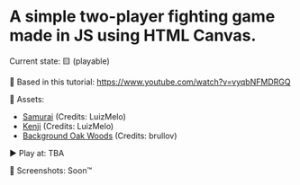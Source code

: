# A simple two-player fighting game made in JS using HTML Canvas.

Current state: 🟨 (playable)

🎥 Based in this tutorial: https://www.youtube.com/watch?v=vyqbNFMDRGQ

📁 Assets:
* [Samurai](https://luizmelo.itch.io/martial-hero) (Credits: LuizMelo)
* [Kenji](https://luizmelo.itch.io/martial-hero-2) (Credits: LuizMelo)
* [Background Oak Woods](https://brullov.itch.io/oak-woods) (Credits: brullov)

▶️ Play at: TBA

📸 Screenshots: Soon™